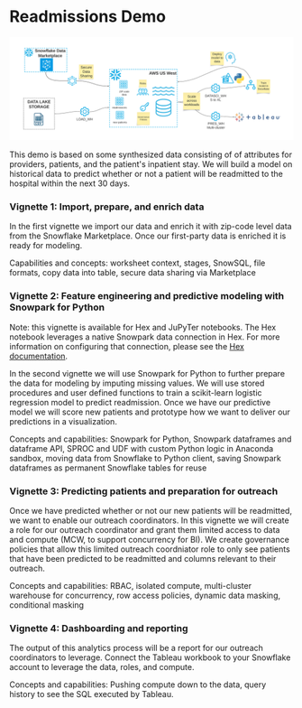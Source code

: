 # Readmissions Demo
![Readmissions_Demo_Flow](Readmissions_Demo_Flow.jpg)

This demo is based on some synthesized data consisting of of attributes for providers, patients, and the patient's inpatient stay. We will build a model on historical data to predict whether or not a patient will be readmitted to the hospital within the next 30 days. 

### Vignette 1: Import, prepare, and enrich data
In the first vignette we import our data and enrich it with zip-code level data from the Snowflake Marketplace. Once our first-party data is enriched it is ready for modeling.

Capabilities and concepts: worksheet context, stages, SnowSQL, file formats, copy data into table, secure data sharing via Marketplace

### Vignette 2: Feature engineering and predictive modeling with Snowpark for Python
Note: this vignette is available for Hex and JuPyTer notebooks. The Hex notebook leverages a native Snowpark data connection in Hex. For more information on configuring that connection, please see the [Hex documentation](https://learn.hex.tech/docs/connect-to-data/data-connections/snowpark).

In the second vignette we will use Snowpark for Python to further prepare the data for modeling by imputing missing values. We will use stored procedures and user defined functions to train a scikit-learn logistic regression model to predict readmission. Once we have our predictive model we will score new patients and prototype how we want to deliver our predictions in a visualization. 
 
Concepts and capabilities: Snowpark for Python, Snowpark dataframes and dataframe API, SPROC and UDF with custom Python logic in Anaconda sandbox, moving data from Snowflake to Python client, saving Snowpark dataframes as permanent Snowflake tables for reuse 

### Vignette 3: Predicting patients and preparation for outreach
Once we have predicted whether or not our new patients will be readmitted, we want to enable our outreach coordinators. In this vignette we will create a role for our outreach coordinator and grant them limited access to data and compute (MCW, to support concurrency for BI). We create governance policies that allow this limited outreach coordniator role to only see patients that have been predicted to be readmitted and columns relevant to their outreach. 

Concepts and capabilities: RBAC, isolated compute, multi-cluster warehouse for concurrency, row access policies, dynamic data masking, conditional masking


### Vignette 4: Dashboarding and reporting
The output of this analytics process will be a report for our outreach coordinators to leverage. Connect the Tableau workbook to your Snowflake account to leverage the data, roles, and compute. 

Concepts and capabilities: Pushing compute down to the data, query history to see the SQL executed by Tableau.
